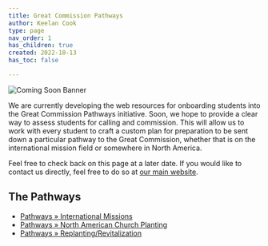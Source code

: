 ```yaml
---
title: Great Commission Pathways
author: Keelan Cook
type: page
nav_order: 1
has_children: true
created: 2022-10-13
has_toc: false

---
```


![Coming Soon Banner](https://i.imgur.com/pxK8WAn.png)


We are currently developing the web resources for onboarding students into the Great Commission Pathways initiative. Soon, we hope to provide a clear way to assess students for calling and commission. This will allow us to work with every student to craft a custom plan for preparation to be sent down a particular pathway to the Great Commission, whether that is on the international mission field or somewhere in North America.

Feel free to check back on this page at a later date. If you would like to contact us directly, feel free to do so at [our main website](https://thecgcs.org).

## The Pathways
* [Pathways » International Missions](/missions-center/pathways/pathways-imb.html)
* [Pathways » North American Church Planting](/missions-center/pathways/pathways-plant.html)
* [Pathways » Replanting/Revitalization](/missions-center/pathways/pathways-replant.html)
